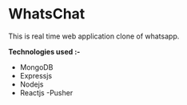 
<h1><b>WhatsChat</b></h1>

This is real time web application clone of whatsapp.

<strong> Technologies used :-</strong>

- MongoDB
- Expressjs
- Nodejs
- Reactjs
-Pusher


